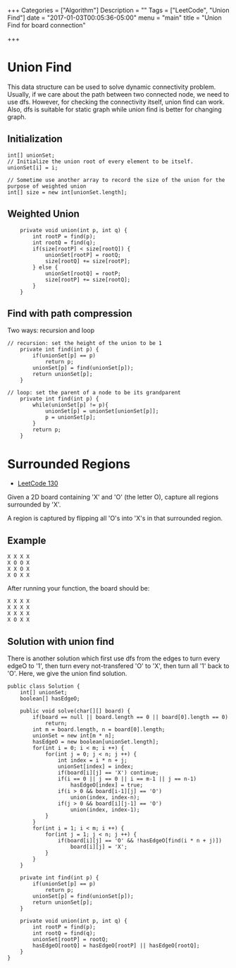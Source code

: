 +++
Categories = ["Algorithm"]
Description = ""
Tags = ["LeetCode", "Union Find"]
date = "2017-01-03T00:05:36-05:00"
menu = "main"
title = "Union Find for board connection"

+++

# Union Find

This data structure can be used to solve dynamic connectivity problem. Usually, if we care about the path between two connected node, we need to use dfs. However, for checking the connectivity itself, union find can work. Also, dfs is suitable for static graph while union find is better for changing graph.

## Initialization
```
int[] unionSet;
// Initialize the union root of every element to be itself.
unionSet[i] = i;

// Sometime use another array to record the size of the union for the purpose of weighted union
int[] size = new int[unionSet.length];

```

## Weighted Union
```
    private void union(int p, int q) {
        int rootP = find(p);
        int rootQ = find(q);
		if(size[rootP] < size[rootQ]) {
        	unionSet[rootP] = rootQ;
			size[rootQ] += size[rootP];
		} else {
			unionSet[rootQ] = rootP;
			size[rootP] += size[rootQ];
		}
    }

```

## Find with path compression
Two ways: recursion and loop

```
// recursion: set the height of the union to be 1
    private int find(int p) {
        if(unionSet[p] == p)
            return p;
        unionSet[p] = find(unionSet[p]);
        return unionSet[p];
    }

// loop: set the parent of a node to be its grandparent
    private int find(int p) {
        while(unionSet[p] != p){
           	unionSet[p] = unionSet[unionSet[p]];
			p = unionSet[p];
		}
        return p;
    }
```

# Surrounded Regions
- [LeetCode 130](https://leetcode.com/problems/surrounded-regions/)

Given a 2D board containing 'X' and 'O' (the letter O), capture all regions surrounded by 'X'.

A region is captured by flipping all 'O's into 'X's in that surrounded region.

## Example
```
X X X X
X O O X
X X O X
X O X X
```
After running your function, the board should be:
```
X X X X
X X X X
X X X X
X O X X
```

## Solution with union find

There is another solution which first use dfs from the edges to turn every edgeO to '1', then turn every not-transfered 'O' to 'X', then turn all '1' back to 'O'. Here, we give the union find solution.
```
public class Solution {
    int[] unionSet;
    boolean[] hasEdgeO;
    
    public void solve(char[][] board) {
        if(board == null || board.length == 0 || board[0].length == 0)
            return;
        int m = board.length, n = board[0].length;
        unionSet = new int[m * n];
        hasEdgeO = new boolean[unionSet.length];
        for(int i = 0; i < m; i ++) {
            for(int j = 0; j < n; j ++) {
                int index = i * n + j;
                unionSet[index] = index;
                if(board[i][j] == 'X') continue;
                if(i == 0 || j == 0 || i == m-1 || j == n-1)
                    hasEdgeO[index] = true;
                if(i > 0 && board[i-1][j] == 'O')
                    union(index, index-n);
                if(j > 0 && board[i][j-1] == 'O')
                    union(index, index-1);
            }
        }
        for(int i = 1; i < m; i ++) {
            for(int j = 1; j < n; j ++) {
                if(board[i][j] == 'O' && !hasEdgeO[find(i * n + j)])
                    board[i][j] = 'X';
            }   
        }
    }
    
    private int find(int p) {
        if(unionSet[p] == p)
            return p;
        unionSet[p] = find(unionSet[p]);
        return unionSet[p];
    }
    
    private void union(int p, int q) {
        int rootP = find(p);
        int rootQ = find(q);
        unionSet[rootP] = rootQ;
        hasEdgeO[rootQ] = hasEdgeO[rootP] || hasEdgeO[rootQ];
    }
}
```
